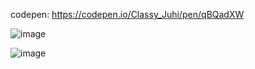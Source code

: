 codepen: https://codepen.io/Classy_Juhi/pen/qBQadXW

![image](https://github.com/ClassyJuhi/CSS-Design-Lab/assets/103419567/7bbd3170-abeb-4605-a85a-d143b40b88c8)

![image](https://github.com/ClassyJuhi/CSS-Design-Lab/assets/103419567/d679ee01-51f7-4fc8-b621-441fe0384e04)

